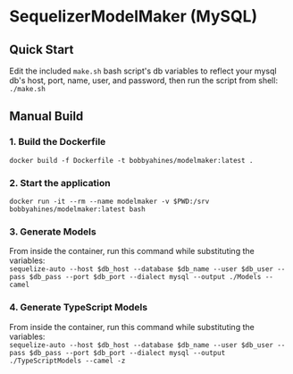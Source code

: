 # SequelizerModelMaker (MySQL)

## Quick Start
Edit the included `make.sh` bash script's db variables to reflect your
mysql db's host, port, name, user, and password, then run the script from
shell:
`./make.sh`

## Manual Build

### 1. Build the Dockerfile
`docker build -f Dockerfile -t bobbyahines/modelmaker:latest .`

### 2. Start the application
`docker run -it --rm --name modelmaker -v $PWD:/srv bobbyahines/modelmaker:latest bash`

### 3. Generate Models
From inside the container, run this command while substituting the variables:  
`sequelize-auto --host $db_host --database $db_name --user $db_user --pass $db_pass --port $db_port --dialect mysql --output ./Models --camel`

### 4. Generate TypeScript Models
From inside the container, run this command while substituting the variables:  
`sequelize-auto --host $db_host --database $db_name --user $db_user --pass $db_pass --port $db_port --dialect mysql --output ./TypeScriptModels --camel -z`
